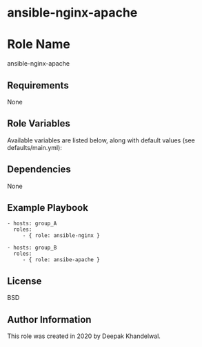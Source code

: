 # ansible-nginx-apache
Role Name
=========

ansible-nginx-apache

Requirements
------------

None

Role Variables
--------------

Available variables are listed below, along with default values (see defaults/main.yml):

Dependencies
------------

None

Example Playbook
----------------


    - hosts: group_A
      roles:
         - { role: ansible-nginx }

    - hosts: group_B
      roles:
         - { role: ansibe-apache }

License
-------
BSD

Author Information
------------------
This role was created in 2020 by Deepak Khandelwal.
